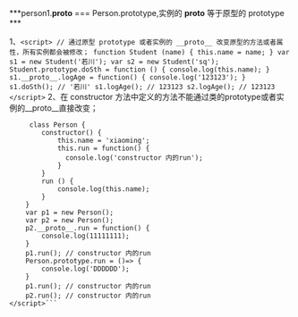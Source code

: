 

***person1.__proto__ === Person.prototype,实例的 __proto__ 等于原型的 prototype ***

1、```<script>
    // 通过原型 prototype 或者实例的 __proto__ 改变原型的方法或者属性，所有实例都会被修改；
    function Student (name) {
        this.name = name;
    }
    var s1 = new Student('若川');
    var s2 = new Student('sq');
    Student.prototype.doSth = function () {
        console.log(this.name);
    }
    s1.__proto__.logAge = function() {
        console.log('123123');
    }
    s1.doSth(); // '若川'
    s1.logAge(); // 123123
    s2.logAge(); // 123123
</script>```
2、在 constructor 方法中定义的方法不能通过类的prototype或者实例的__proto__直接改变；
```<script>
     class Person {
        constructor() {
            this.name = 'xiaoming';
            this.run = function() {
              console.log('constructor 内的run');
            }
        }
        run () {
            console.log(this.name);
        }
    }
    var p1 = new Person();
    var p2 = new Person();
    p2.__proto__.run = function() {
        console.log(11111111);
    }
    p1.run(); // constructor 内的run
    Person.prototype.run = ()=> {
        console.log('DDDDDD');
    }
    p1.run(); // constructor 内的run
    p2.run(); // constructor 内的run
</script>```

